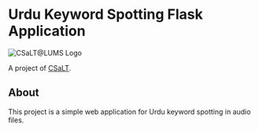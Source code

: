 # Urdu Keyword Spotting Flask Application

<picture>
  <source media="(prefers-color-scheme: dark)" srcset="assets\images\CSaLT@LUMS_Logo_Dark.png">
  <source media="(prefers-color-scheme: light)" srcset="assets\images\CSaLT@LUMS_Logo_Light.png">
  <img alt="CSaLT@LUMS Logo">
</picture>

A project of [CSaLT](https://www.c-salt.org/).

## About

This project is a simple web application for Urdu keyword spotting in audio files.
